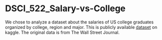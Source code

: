 # DSCI_522_Salary-vs-College

We chose to analyze a dataset about the salaries of US college graduates organized by college, region and major. This is publicly available [dataset](https://www.kaggle.com/wsj/college-salaries) on kaggle. The original data is from The Wall Street Journal.

